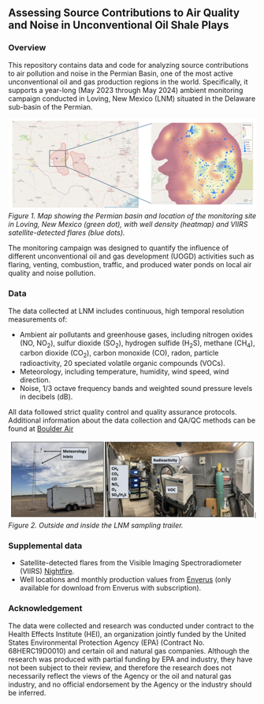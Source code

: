 ## Assessing Source Contributions to Air Quality and Noise in Unconventional Oil Shale Plays

### Overview
This repository contains data and code for analyzing source contributions to air pollution and noise in the Permian Basin, one of the most active unconventional oil and gas production regions in the world. Specifically, it supports a year-long (May 2023 through May 2024) ambient monitoring campaign conducted in Loving, New Mexico (LNM) situated in the Delaware sub-basin of the Permian.

![Monitoring Site Map](figures/study-region.png)
*Figure 1. Map showing the Permian basin and location of the monitoring site in Loving, New Mexico (green dot), with well density (heatmap) and VIIRS satellite-detected flares (blue dots).*

The monitoring campaign was designed to quantify the influence of different unconventional oil and gas development (UOGD) activities such as flaring, venting, combustion, traffic, and produced water ponds on local air quality and noise pollution. 

### Data
The data collected at LNM includes continuous, high temporal resolution measurements of:
- Ambient air pollutants and greenhouse gases, including nitrogen oxides (NO, NO<sub>2</sub>), sulfur dioxide (SO<sub>2</sub>), hydrogen sulfide (H<sub>2</sub>S), methane (CH<sub>4</sub>), carbon dioxide (CO<sub>2</sub>), carbon monoxide (CO), radon, particle radioactivity, 20 speciated volatile organic compounds (VOCs).
- Meteorology, including temperature, humidity, wind speed, wind direction.
- Noise, 1/3 octave frequency bands and weighted sound pressure levels in decibels (dB).

All data followed strict quality control and quality assurance protocols. Additional information about the data collection and QA/QC methods can be found at [Boulder Air](https://www.bouldair.com/loving.htm)

![LNM-BoulderAir](figures/lnm-trailer.png)
*Figure 2. Outside and inside the LNM sampling trailer.*

### Supplemental data
- Satellite-detected flares from the Visible Imaging Spectroradiometer (VIIRS) [Nightfire](https://eogdata.mines.edu/products/vnf/).
- Well locations and monthly production values from [Enverus](https://www.enverus.com/) (only available for download from Enverus with subscription). 

### Acknowledgement
The data were collected and research was conducted under contract to the Health Effects Institute (HEI), an organization jointly funded by the United States Environmental Protection Agency (EPA) (Contract No. 68HERC19D0010) and certain oil and natural gas companies. Although the research was produced with partial funding by EPA and industry, they have not been subject to their review, and therefore the research does not necessarily reflect the views of the Agency or the oil and natural gas industry, and no official endorsement by the Agency or the industry should be inferred.
